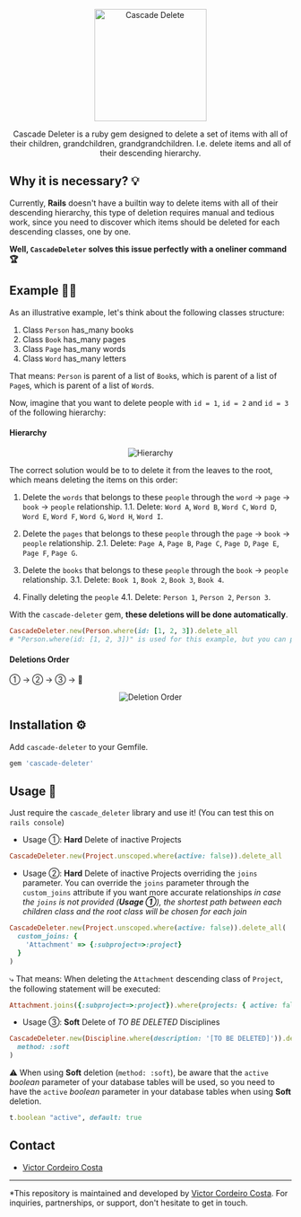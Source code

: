 <p align="center">
  <img src="https://i.imgur.com/wUx1CYi.png" alt="Cascade Delete" width="200" height="200"/>
</p>

<p align="center">
Cascade Deleter is a ruby gem designed to delete a set of items with all of their children, grandchildren, grandgrandchildren.
I.e. delete items and all of their descending hierarchy.
</p>


## Why it is necessary? 💡

Currently, **Rails** doesn't have a builtin way to delete items with all of their descending hierarchy, this type of deletion requires manual and tedious work, since you need to discover which items should be deleted for each descending classes, one by one.

**Well, `CascadeDeleter` solves this issue perfectly with a oneliner command 🏆**


## Example 🧑‍🏫

As an illustrative example, let's think about the following classes structure:

1. Class `Person` has_many books
2. Class `Book` has_many pages
3. Class `Page` has_many words
4. Class `Word` has_many letters

That means: `Person` is parent of a list of `Book`s, which is parent of a list of `Page`s, which is parent of a list of `Word`s.

Now, imagine that you want to delete people with `id = 1`, `id = 2` and `id = 3` of the following hierarchy:

#### Hierarchy

<p align="center">
  <img src="https://i.imgur.com/90LZXUj.png" alt="Hierarchy"/>
</p>

The correct solution would be to to delete it from the leaves to the root, which means deleting the items on this order:

1. Delete the `words` that belongs to these `people` through the `word` → `page` → `book` → `people` relationship.
1.1. Delete: `Word A`, `Word B`, `Word C`, `Word D`, `Word E`, `Word F`, `Word G`, `Word H`, `Word I`.

2. Delete the `pages` that belongs to these `people` through the `page` → `book` → `people` relationship.
2.1. Delete: `Page A`, `Page B`, `Page C`, `Page D`, `Page E`, `Page F`, `Page G`.

3. Delete the `books` that belongs to these `people` through the `book` → `people` relationship.
3.1. Delete: `Book 1`, `Book 2`, `Book 3`, `Book 4`.

4. Finally deleting the `people`
4.1. Delete: `Person 1`, `Person 2`, `Person 3`.

With the `cascade-deleter` gem, **these deletions will be done automatically**.

```rb
CascadeDeleter.new(Person.where(id: [1, 2, 3]).delete_all
# "Person.where(id: [1, 2, 3])" is used for this example, but you can place any ActiveRecord Relation as an argument here!
```

#### Deletions Order

① → ② → ③ → 🚩

<p align="center">
  <img src="https://i.imgur.com/uaf1R02.png" alt="Deletion Order"/>
</p>


## Installation ⚙️

Add `cascade-deleter` to your Gemfile.

```rb
gem 'cascade-deleter'
```


## Usage 🚀

Just require the `cascade_deleter` library and use it! (You can test this on `rails console`)

* Usage ①: **Hard** Delete of inactive Projects
```rb
CascadeDeleter.new(Project.unscoped.where(active: false)).delete_all
```

* Usage ②: **Hard** Delete of inactive Projects overriding the `joins` parameter.
You can override the `joins` parameter through the `custom_joins` attribute if you want more accurate relationships
*in case the `joins` is not provided (**Usage ①**), the shortest path between each children class and the root class will be chosen for each join*

```rb
CascadeDeleter.new(Project.unscoped.where(active: false)).delete_all(
  custom_joins: {
    'Attachment' => {:subproject=>:project}
  }
)
```

⤷ That means: When deleting the `Attachment` descending class of `Project`, the following statement will be executed:

```rb
Attachment.joins({:subproject=>:project}).where(projects: { active: false }).delete_all
```

* Usage ③: **Soft** Delete of *TO BE DELETED* Disciplines
```rb
CascadeDeleter.new(Discipline.where(description: '[TO BE DELETED]')).delete_all(
  method: :soft
)
```

⚠️ When using **Soft** deletion (`method: :soft`), be aware that the `active` *boolean* parameter of your database tables will be used, so you need to have the `active` *boolean* parameter in your database tables when using **Soft** deletion.

```rb
t.boolean "active", default: true
```


## Contact

* [Victor Cordeiro Costa](https://www.linkedin.com/in/victor-costa-0bba7197/)

---

*This repository is maintained and developed by [Victor Cordeiro Costa](https://www.linkedin.com/in/victor-costa-0bba7197/). For inquiries, partnerships, or support, don't hesitate to get in touch.
